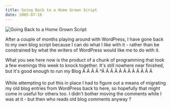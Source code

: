 ```yaml
---
title: Going Back to a Home Grown Script
date: 2005-07-16
---
```


![Going Back to a Home Grown Script](https://source.unsplash.com/9ZQzrLWV52M/1600x900)

After a couple of months playing around with WordPress, I have gone back to my own blog script because I can do what I like with it - rather than be constrained by what the writers of WordPress would like me to do with it.

What you see here now is the product of a chunk of programming that took a few evenings this week to knock together. It's still nowhere near finished, but it's good enough to run my Blog Ã Ã Ã Ã °Ã Ã Ã Ã Ã Ã Ã Ã Ã Ã Ã Ã 

While attempting to put this in place I had to figure out a means of migrating my old blog entries from WordPress back to here, so hopefully that might come in useful for others too. I didn't bother moving the comments while I was at it - but then who reads old blog comments anyway ?